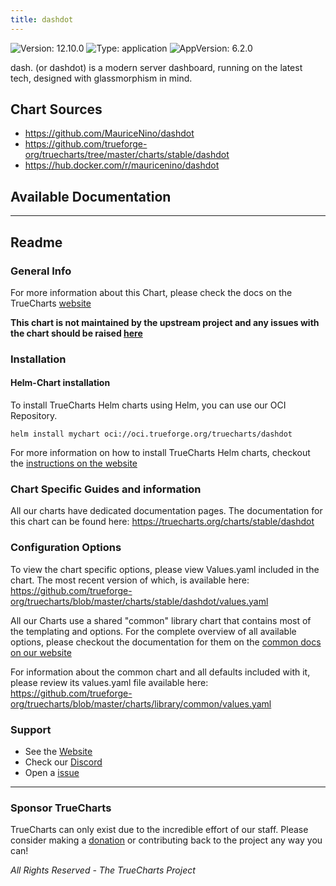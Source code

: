 ```yaml
---
title: dashdot
---
```


![Version: 12.10.0](https://img.shields.io/badge/Version-12.10.0-informational?style=flat-square) ![Type: application](https://img.shields.io/badge/Type-application-informational?style=flat-square) ![AppVersion: 6.2.0](https://img.shields.io/badge/AppVersion-6.2.0-informational?style=flat-square)

dash. (or dashdot) is a modern server dashboard, running on the latest tech, designed with glassmorphism in mind.

## Chart Sources

- https://github.com/MauriceNino/dashdot
- https://github.com/trueforge-org/truecharts/tree/master/charts/stable/dashdot
- https://hub.docker.com/r/mauricenino/dashdot

## Available Documentation



---

## Readme


### General Info

For more information about this Chart, please check the docs on the TrueCharts [website](https://truecharts.org/charts/stable/dashdot)

**This chart is not maintained by the upstream project and any issues with the chart should be raised [here](https://github.com/trueforge-org/truecharts/issues/new/choose)**

### Installation

#### Helm-Chart installation

To install TrueCharts Helm charts using Helm, you can use our OCI Repository.

`helm install mychart oci://oci.trueforge.org/truecharts/dashdot`

For more information on how to install TrueCharts Helm charts, checkout the [instructions on the website](https://truecharts.org/guides/)

### Chart Specific Guides and information

All our charts have dedicated documentation pages.
The documentation for this chart can be found here:
https://truecharts.org/charts/stable/dashdot

### Configuration Options

To view the chart specific options, please view Values.yaml included in the chart.
The most recent version of which, is available here: https://github.com/trueforge-org/truecharts/blob/master/charts/stable/dashdot/values.yaml

All our Charts use a shared "common" library chart that contains most of the templating and options.
For the complete overview of all available options, please checkout the documentation for them on the [common docs on our website](https://truecharts.org/common/)

For information about the common chart and all defaults included with it, please review its values.yaml file available here: https://github.com/trueforge-org/truecharts/blob/master/charts/library/common/values.yaml

### Support

- See the [Website](https://truecharts.org)
- Check our [Discord](https://discord.gg/tVsPTHWTtr)
- Open a [issue](https://github.com/trueforge-org/truecharts/issues/new/choose)

---

### Sponsor TrueCharts

TrueCharts can only exist due to the incredible effort of our staff.
Please consider making a [donation](https://truecharts.org/general/sponsor/) or contributing back to the project any way you can!

_All Rights Reserved - The TrueCharts Project_
